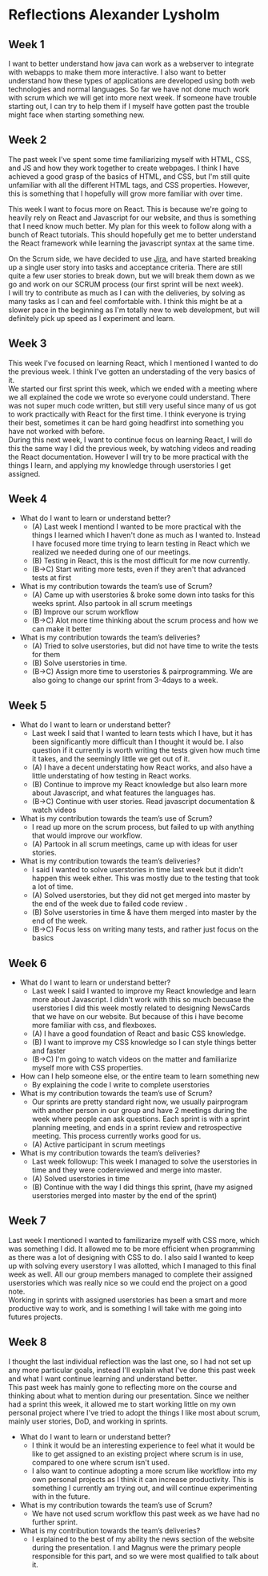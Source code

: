 # Reflections Alexander Lysholm

## Week 1

I want to better understand how java can work as a webserver to integrate with webapps to make them more interactive. I also want to better understand how these types of applications are developed using both web technologies and normal languages. So far we have not done much work with scrum which we will get into more next week. If someone have trouble starting out, I can try to help them if I myself have gotten past the trouble might face when starting something new.

## Week 2

The past week I've spent some time familiarizing myself with HTML, CSS, and JS and how they work together to create webpages. I think I have achieved a good grasp of the basics of HTML, and CSS, but I'm still quite unfamiliar with all the different HTML tags, and CSS properties. However, this is something that I hopefully will grow more familiar with over time.

This week I want to focus more on React. This is because we're going to heavily rely on React and Javascript for our website, and thus is something that I need know much better. My plan for this week to follow along with a bunch of React tutorials. This should hopefully get me to better understand the React framework while learning the javascript syntax at the same time.

On the Scrum side, we have decided to use [Jira](https://www.atlassian.com/software/jira), and have started breaking up a single user story into tasks and acceptance criteria. There are still quite a few user stories to break down, but we will break them down as we go and work on our SCRUM process (our first sprint will be next week).  
I will try to contribute as much as I can with the deliveries, by solving as many tasks as I can and feel comfortable with. I think this might be at a slower pace in the beginning as I'm totally new to web development, but will definitely pick up speed as I experiment and learn.

## Week 3

This week I've focused on learning React, which I mentioned I wanted to do the previous week. I think I've gotten an understading of the very basics of it.  
We started our first sprint this week, which we ended with a meeting where we all explained the code we wrote so everyone could understand. There was not super much code written, but still very useful since many of us got to work practically with React for the first time. I think everyone is trying their best, sometimes it can be hard going headfirst into something you have not worked with before.  
During this next week, I want to continue focus on learning React, I will do this the same way I did the previous week, by watching videos and reading the React documentation. However I will try to be more practical with the things I learn, and applying my knowledge through userstories I get assigned.

## Week 4

- What do I want to learn or understand better?
  - (A) Last week I mentiond I wanted to be more practical with the things I learned which I haven't done as much as I wanted to. Instead I have focused more time trying to learn testing in React which we realized we needed during one of our meetings.
  - (B) Testing in React, this is the most difficult for me now currently.
  - (B->C) Start writing more tests, even if they aren't that advanced tests at first
- What is my contribution towards the team’s use of Scrum?
  - (A) Came up with userstories & broke some down into tasks for this weeks sprint. Also partook in all scrum meetings
  - (B) Improve our scrum workflow
  - (B->C) Alot more time thinking about the scrum process and how we can make it better
- What is my contribution towards the team’s deliveries?
  - (A) Tried to solve userstories, but did not have time to write the tests for them
  - (B) Solve userstories in time.
  - (B->C) Assign more time to userstories & pairprogramming. We are also going to change our sprint from 3-4days to a week.

## Week 5

- What do I want to learn or understand better?
  - Last week I said that I wanted to learn tests which I have, but it has been significantly more difficult than I thought it would be. I also question if it currently is worth writing the tests given how much time it takes, and the seemingly little we get out of it.
  - (A) I have a decent understating how React works, and also have a little understating of how testing in React works.
  - (B) Continue to improve my React knowledge but also learn more about Javascript, and what features the languages has.
  - (B->C) Continue with user stories. Read javascript documentation & watch videos
- What is my contribution towards the team’s use of Scrum?
  - I read up more on the scrum process, but failed to up with anything that would improve our workflow.
  - (A) Partook in all scrum meetings, came up with ideas for user stories.
- What is my contribution towards the team’s deliveries?
  - I said I wanted to solve userstories in time last week but it didn't happen this week either. This was mostly due to the testing that took a lot of time.
  - (A) Solved userstories, but they did not get merged into master by the end of the week due to failed code review .
  - (B) Solve userstories in time & have them merged into master by the end of the week.
  - (B->C) Focus less on writing many tests, and rather just focus on the basics

## Week 6

- What do I want to learn or understand better?
  - Last week I said I wanted to improve my React knowledge and learn more about Javascript. I didn't work with this so much becuase the userstories I did this week mostly related to designing NewsCards that we have on our website. But because of this i have become more familiar with css, and flexboxes.
  - (A) I have a good foundation of React and basic CSS knowledge.
  - (B) I want to improve my CSS knowledge so I can style things better and faster
  - (B->C) I'm going to watch videos on the matter and familiarize myself more with CSS properties.
- How can I help someone else, or the entire team to learn something new
  - By explaining the code I write to complete userstories
- What is my contribution towards the team’s use of Scrum?
  - Our sprints are pretty standard right now, we usually pairprogram with another person in our group and have 2 meetings during the week where people can ask questions. Each sprint is with a sprint planning meeting, and ends in a sprint review and retrospective meeting. This process currently works good for us.
  - (A) Active participant in scrum meetings
- What is my contribution towards the team’s deliveries?
  - Last week followup: This week I managed to solve the userstories in time and they were codereviewed and merge into master.
  - (A) Solved userstories in time
  - (B) Continue with the way I did things this sprint, (have my asigned userstories merged into master by the end of the sprint)

## Week 7

Last week I mentioned I wanted to familizarize myself with CSS more, which was something I did. It allowed me to be more efficient when programming as there was a lot of designing with CSS to do. I also said I wanted to keep up with solving every userstory I was allotted, which I managed to this final week as well. All our group members managed to complete their assigned userstories which was really nice so we could end the project on a good note.  
Working in sprints with assigned userstories has been a smart and more productive way to work, and is something I will take with me going into futures projects.

## Week 8

I thought the last individual reflection was the last one, so I had not set up any more particular goals, instead I'll explain what I've done this past week and what I want continue learning and understand better.  
This past week has mainly gone to reflecting more on the course and thinking about what to mention during our presentation. Since we neither had a sprint this week, it allowed me to start working little on my own personal project where I've tried to adopt the things I like most about scrum, mainly user stories, DoD, and working in sprints.

- What do I want to learn or understand better?
  - I think it would be an interesting experience to feel what it would be like to get assigned to an existing project where scrum is in use, compared to one where scrum isn't used.
  - I also want to continue adopting a more scrum like workflow into my own personal projects as I think it can increase productivity. This is something I currently am trying out, and will continue experimenting with in the future.
- What is my contribution towards the team’s use of Scrum?
  - We have not used scrum workflow this past week as we have had no further sprint.
- What is my contribution towards the team’s deliveries?
  - I explained to the best of my ability the news section of the website during the presentation. I and Magnus were the primary people responsible for this part, and so we were most qualified to talk about it.
